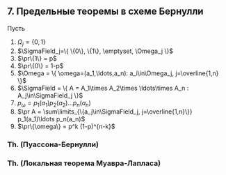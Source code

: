 ## 7. Предельные теоремы в схеме Бернулли ##

Пусть

1. $\Omega_j = \{0,1\}$
2. $\SigmaField_j=\{ \{0\}, \{1\}, \emptyset, \Omega_j \}$
3. $\pr\{1\} = p$
4. $\pr\{0\} = 1-p$
5. $\Omega = \{ \omega=(a_1,\ldots,a_n): a_i\in\Omega_j, j=\overline{1,n} \}$
6. $\SigmaField = \{ A = A_1\times A_2\times \ldots\times A_n : A_j\in\SigmaField_j \}$
7. $p_\omega = p_1(a_1) p_2(a_2) \ldots p_n(a_n)$
8. $\pr A = \sum\limits_{\{a_j\in\SigmaField_j, j=\overline{1,n}\}} p_1(a_1)\ldots p_n(a_n)$
9. $\pr\{\omega\} = p^k (1-p)^{n-k}$

### Th. (Пуассона-Бернулли) ###


### Th. (Локальная теорема Муавра-Лапласа) ###


